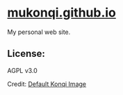 # [mukonqi.github.io](https://mukonqi.github.io)
My personal web site.

## License:
AGPL v3.0

Credit: [Default Konqi Image](https://community.kde.org/File:Mascot_konqi.png)